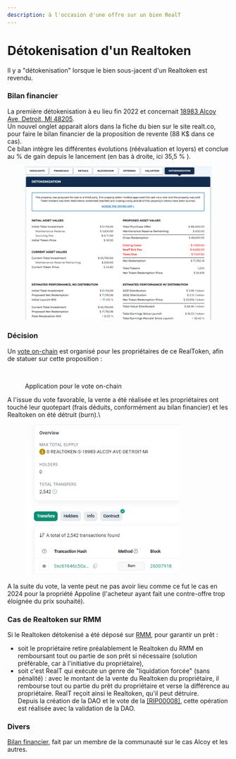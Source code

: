 ```yaml
---
description: à l'occasion d'une offre sur un bien RealT
---
```


# Détokenisation d'un Realtoken



Il y a "détokenisation" lorsque le bien sous-jacent d'un Realtoken est revendu.&#x20;

### Bilan financier

La première détokenisation à eu lieu fin 2022 et concernait  [18983 Alcoy Ave, Detroit, MI 48205](https://realt.co/product/18983-alcoy-ave-detroit-mi-48205#tab-title-detokenization_tab). \
Un nouvel onglet apparait alors dans la fiche du bien sur le site realt.co, pour faire le bilan financier de la proposition de revente (88 K$ dans ce cas).\
Ce bilan intègre les différentes évolutions (réévaluation et loyers) et conclue au % de gain depuis le lancement (en bas à droite, ici 35,5 % ).&#x20;

<figure><img src="../.gitbook/assets/image (6).png" alt="" width="563"><figcaption></figcaption></figure>

### Décision

Un [vote on-chain](../defi-realt/vote-realt.md) est organisé pour les propriétaires de ce RealToken, afin de statuer sur cette proposition :

<figure><img src="../.gitbook/assets/image (44).png" alt=""><figcaption><p>Application pour le vote on-chain</p></figcaption></figure>

A l'issue du vote favorable, la vente a été réalisée et les propriétaires ont touché leur quotepart (frais déduits, conformément au bilan financier) et les Realtoken on été détruit (burn).\


<figure><img src="../.gitbook/assets/image (1) (1).png" alt="" width="350"><figcaption></figcaption></figure>

A la suite du vote, la vente peut ne pas avoir lieu comme ce fut le cas en 2024 pour la propriété Appoline (l'acheteur ayant fait une contre-offre trop éloignée du prix souhaité).

### Cas de Realtoken sur RMM

Si le Realtoken détokenisé a été déposé sur [RMM](../defi-realt/rmm/), pour garantir un prêt :&#x20;

* soit le propriétaire retire préalablement le Realtoken du RMM en remboursant tout ou partie de son prêt si nécessaire (solution préférable, car à l'initiative du propriétaire),
* soit c'est RealT qui exécute un genre de "liquidation forcée" (sans pénalité) : avec le montant de la vente du Realtoken du propriétaire, il rembourse tout ou partie du prêt du propriétaire et verse la différence au propriétaire. RealT reçoit ainsi le Realtoken, qu'il peut détruire.\
  Depuis la création de la DAO et le vote de la [\[RIP00008\]](https://www.tally.xyz/gov/realtoken-ecosystem-governance/proposal/4412019256781079844728885554420538992900805587725535743224739658055634526928?govId=eip155:100:0x4A5327347f077E72d2AaB19F68Ba8A7F12ec5d63), cette opération est réalisée avec la validation de la DAO.

### Divers&#x20;

[Bilan financier](https://docs.google.com/spreadsheets/d/1wYKRv7hjgq9Tahyw4QSLGlKnTvWQqtIgF14yqDhmb2U/edit?usp=sharing), fait par un membre de la communauté sur le cas Alcoy et les autres.
